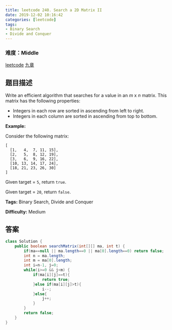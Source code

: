 ```yaml
---
title: leetcode 240. Search a 2D Matrix II
date: 2019-12-02 10:16:42
categories: [leetcode]
tags:
- Binary Search
- Divide and Conquer
---
```

### 难度：Middle

<a href="https://leetcode.com/problems/search-a-2d-matrix-ii/">leetcode</a>
<a href="https://www.jiuzhang.com/solution/search-a-2d-matrix-ii/">九章</a>
## 题目描述
Write an efficient algorithm that searches for a value in an _m_ x _n_ matrix.
This matrix has the following properties:

  * Integers in each row are sorted in ascending from left to right.
  * Integers in each column are sorted in ascending from top to bottom.

**Example:**

Consider the following matrix:
        
    [
      [1,   4,  7, 11, 15],
      [2,   5,  8, 12, 19],
      [3,   6,  9, 16, 22],
      [10, 13, 14, 17, 24],
      [18, 21, 23, 26, 30]
    ]
    

Given target = `5`, return `true`.

Given target = `20`, return `false`.


**Tags:** Binary Search, Divide and Conquer

**Difficulty:** Medium
## 答案
<!--more-->
```java
class Solution {
    public boolean searchMatrix(int[][] ma, int t) {
        if(ma==null || ma.length==0 || ma[0].length==0) return false;
        int n = ma.length;
        int m = ma[0].length;
        int i=n-1, j=0;
        while(i>=0 && j<m) {
            if(ma[i][j]==t){
                return true;
            }else if(ma[i][j]>t){
                i--;
            }else{
                j++;
            }
        }
        return false;
    }
}
```